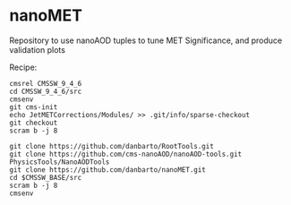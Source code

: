 # nanoMET
Repository to use nanoAOD tuples to tune MET Significance, and produce validation plots

Recipe:

```
cmsrel CMSSW_9_4_6
cd CMSSW_9_4_6/src
cmsenv
git cms-init
echo JetMETCorrections/Modules/ >> .git/info/sparse-checkout
git checkout
scram b -j 8

git clone https://github.com/danbarto/RootTools.git
git clone https://github.com/cms-nanoAOD/nanoAOD-tools.git PhysicsTools/NanoAODTools
git clone https://github.com/danbarto/nanoMET.git
cd $CMSSW_BASE/src
scram b -j 8
cmsenv
```
